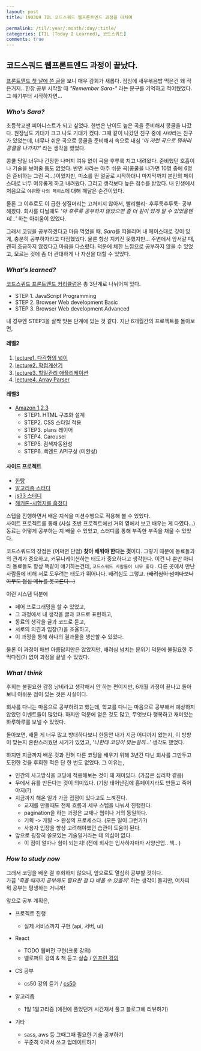 ```yaml
---
layout: post
title: 190309 TIL 코드스쿼드 웹프론트엔드 과정을 마치며 

permalink: /til/:year/:month/:day/:title/
categories: [TIL (Today I Learned), 코드스쿼드]
comments: true
---
```


## **코드스쿼드 웹프론트엔드 과정이 끝났다.**

[프론트엔드 첫 날에 쓴 글](https://developersoom.github.io/til/2018/09/10/TIL/)을 보니 매우 감회가 새롭다. 점심에 새우볶음밥 먹은건 왜 적은거지.. 한창 공부 시작할 때 *"Remember Sara-"* 라는 문구를 기억하고 적어뒀었다. 그 얘기부터 시작하자면... 

### *Who's Sara?*

초등학교땐 피아니스트가 되고 싶었다. 한번은 난이도 높은 곡을 준비해서 콩쿨을 나갔다. 원장님도 기대가 크고 나도 기대가 컸다. 그때 같이 나갔던 친구 중에 *사라*라는 친구가 있었는데, 너무나 쉬운 곡으로 콩쿨을 준비해서 속으로 내심 *'아 저런 곡으로 뭐하러 콩쿨을 나가지?'* 라는 생각을 했었다.  

콩쿨 당일 너무나 긴장한 나머지 여유 없이 곡을 후루룩 치고 내려왔다. 준비했던 호흡이나 기술을 보여줄 틈도 없었다. 반면 사라는 아주 쉬운 곡(콩쿨을 나가면 10명 중에 6명은 준비하는 그런 곡...)이었지만, 미소를 띈 얼굴로 시작하더니 마지막까지 본인의 페이스대로 너무 여유롭게 하고 내려왔다. 그리고 생각보다 높은 점수를 받았다. 내 인생에서 처음으로 `여유`와 `나의 페이스`에 대해 깨달은 순간이었다.  

물론 그 이후로도 이 급한 성질머리는 고쳐지지 않아서, 빨리빨리- 후루룩후루룩- 공부해왔다. 회사를 다닐때도 *'아 후루룩 공부하지 않았으면 좀 더 깊이 있게 알 수 있었을텐데...'* 하는 아쉬움이 있었다.  

그래서 코딩을 공부하겠다고 마음 먹었을 때, *Sara*를 떠올리며 내 페이스대로 깊이 있게, 충분히 공부하자라고 다짐했었다. 물론 항상 지키진 못했지만... 주변에서 앞서갈 때, 괜히 조급하지 않겠다고 마음을 다스렸다. 덕분에 체한 느낌으로 공부하지 않을 수 있었고, 모르는 것에 좀 더 관대하게 나 자신을 대할 수 있었다.  

### *What's learned?*

[코드스쿼드 프론트엔드 커리큘럼](https://github.com/nigayo/front-end-curriculum/tree/2018_09)은 총 3단계로 나뉘어져 있다. 

- STEP 1. JavaScript Programming
- STEP 2. Browser Web development Basic
- STEP 3. Browser Web development Advanced

내 경우엔 STEP3을 살짝 맛본 단계에 있는 것 같다. 
지난 6개월간의 프로젝트를 돌아보면, 

#### 레벨2

1. [lecture1. 다각형의 넓이](https://github.com/developersoom/javascript-polygon)
2. [lecture2. 학점계산기](https://github.com/developersoom/javascript-grade)
3. [lecture3. 할일관리 애플리케이션](https://github.com/developersoom/javascript-todo)
4. [lecture4. Array Parser](https://github.com/developersoom/javascript-json)

#### 레벨3

- [Amazon 1,2,3](https://github.com/developersoom/javascript-amazon) 
    - STEP1. HTML 구조화 설계
    - STEP2. CSS 스타일 적용
    - STEP3. plans 레이어
    - STEP4. Carousel
    - STEP5. 검색자동완성
    - STEP6. 백엔드 API구성 (미완성)

#### 사이드 프로젝트 
- [한탕](https://github.com/developersoom/HanTang)
- [알고리즘 스터디](https://github.com/childrenOfCrong/AS)
- [js33 스터디](https://github.com/childrenOfCrong/33-js-concepts)
- [해커톤-시험지를 훔쳤다](https://github.com/HTMLhead/FE_hackathon)

스텝을 진행하면서 배운 지식을 미션수행으로 적용해 볼 수 있었다.  
사이트 프로젝트를 통해 (사실 초반 프로젝트에선 거의 옆에서 보고 배우는 게 다였다...) 동료는 어떻게 공부하는 지 배울 수 있었고, 스터디를 통해 부족한 부족을 채울 수 있었다. 

코드스쿼드의 장점은 (어쩌면 단점) **찾아 배워야 한다는 것**이다. 그렇기 때문에 동료들과의 관계가 중요하고, 커뮤니케이션하는 태도가 중요하다고 생각한다. 이건 나 뿐만 아니라 동료들도 항상 똑같이 얘기하는건데, `코드스쿼드 사람들이 너무 좋다.` 다른 곳에서 만난 사람들에 비해 서로 도우려는 태도가 뛰어나다. 배려심도 그렇고. ~~(배려심이 넘치다보니 아무도 점심 메뉴를 못고른다...)~~

이런 시스템 덕분에  

- 페어 프로그래밍을 할 수 있었고,
- 그 과정에서 내 생각을 글과 코드로 표현하고, 
- 동료의 생각을 글과 코드로 듣고, 
- 서로의 의견과 입장(?)을 조율하고,
- 이 과정을 통해 하나의 결과물을 생산할 수 있었다. 

물론 이 과정이 매번 아름답지만은 않았지만, 배려심 넘치는 분위기 덕분에 불필요한 주먹다짐(?) 없이 과정을 끝낼 수 있었다. 


### *What I think*

후회는 불필요한 감정 낭비라고 생각해서 안 하는 편이지만, 6개월 과정이 끝나고 돌아보니 아쉬운 점이 있는 것은 사실이다.  

회사를 다니는 마음으로 공부하려고 했는데, 학교를 다니는 마음으로 공부해서 예상하지 않았던 이벤트들이 많았다. 하지만 덕분에 얻은 것도 많고, 무엇보다 행복하고 재미있는 하루하루를 보낼 수 있었다.  

돌아보면, 배울 게 너무 많고 방대하다보니 한동안 내가 지금 어디까지 왔는지, 이 방향이 맞는지 혼란스러웠던 시기가 있었고, *'나한테 코딩이 맞는걸까...'* 생각도 했었다.

하지만 지금까지 배운 것과 전혀 다른 코딩을 배우기 위해 3년간 다닌 회사를 그만두고 도전한 것을 후회한 적은 단 한 번도 없었다. 그 이유는, 

- 인간의 사고방식을 코딩에 적용해보는 것이 꽤 재미있다. (가끔은 심리학 같음)
- 무에서 유를 만든다는 것이 의미있다. (기왕 태어난김에 홈페이지라도 만들고 죽어야지(?)
- 지금까지 해온 일과 가끔 접점이 있다고도 느껴진다. 
    - 교재를 만들때도 전체 흐름과 세부 스텝을 나눠서 진행한다.
    - pagination을 하는 과정은 교재나 웹이나 거의 동일하다.
    - 기획 -> 개발 -> 완성의 프로세스다. (모든 일이 그런가?)
    - 사용자 입장을 항상 고려해야했던 습관이 도움이 된다.
- 앞으로 굉장히 쓸모있는 기술일거라는 데 의심이 없다.
    - 이 점이 얼마나 힘이 되는지! (전에 회사는 입사하자마자 사양산업.. 책.. )

### *How to study now*

그래서 코딩을 배운 걸 후회하지 않으니, 앞으로도 열심히 공부할 것이다.  
가끔 *'죽을 때까지 공부해도 필요한 걸 다 배울 수 있을까'* 하는 생각이 들지만, 어차피 뭐 공부는 평생하는 거니까!  

앞으로 공부 계획은, 

- 프로젝트 진행
    - 실제 서비스까지 구현 (api, 서버, ui)

- React
    - TODO 웹버전 구현(크롱 강의)
    - 벨로퍼트 강의 & 책 듣고 실습 / [인프런 강의](https://www.inflearn.com/course/react-velopert/)

- CS 공부
    - cs50 강의 듣기 /
    [cs50](https://courses.edx.org/courses/course-v1:HarvardX+CS50+X/course/#block-v1:HarvardX+CS50+X+type@chapter+block@bdc606f10e7347f6a61a341c4544bbf7)

- 알고리즘 
    - 1일 1알고리즘 (예전에 풀었던거 시간재서 풀고 블로그에 리뷰하기)

- 기타
    - sass, aws 등 그때그때 필요한 기술 공부하기 
    - 꾸준히 이력서 쓰고 업데이트하기 
